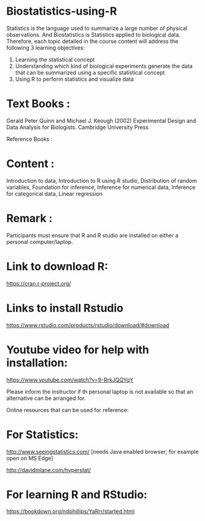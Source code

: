 # Biostatistics-using-R
Statistics is the language used to summarize a large number of physical observations. And Biostatistics is Statistics applied to biological data. Therefore, each topic detailed in the course content will address the following 3 learning objectives:

1. Learning the statistical concept  
2. Understanding which kind of biological experiments generate the data that can be summarized using a specific statistical concept  
3. Using R to perform statistics and visualize data

# Text Books :  
Gerald Peter Quinn and Michael J. Keough (2002) Experimental Design and Data Analysis for Biologists. Cambridge University Press


Reference Books :  

# Content :  
Introduction to data, Introduction to R using R studio, Distribution of random variables, Foundation for inference, Inference for numerical data, Inference for categorical data, Linear regression


# Remark :  
Participants must ensure that R and R studio are installed on either a personal computer/laptop.

# Link to download R:

https://cran.r-project.org/

# Links to install Rstudio

https://www.rstudio.com/products/rstudio/download/#download

# Youtube video for help with installation:

https://www.youtube.com/watch?v=9-RrkJQQYqY

Please inform the instructor if th personal laptop is not available so that an alternative can be arranged for.

Online resources that can be used for reference:

# For Statistics:

http://www.seeingstatistics.com/ [needs Java enabled browser; for example open on MS Edge]

http://davidmlane.com/hyperstat/

# For learning R and RStudio:

https://bookdown.org/ndphillips/YaRrr/started.html
